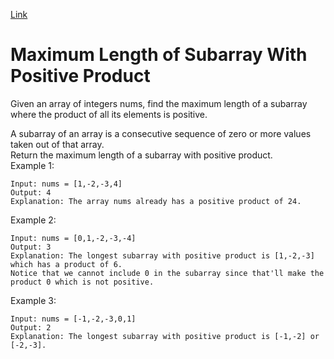 [Link](https://leetcode.com/problems/maximum-length-of-subarray-with-positive-product/)
# Maximum Length of Subarray With Positive Product
Given an array of integers nums, find the maximum length of a subarray where the product of all its elements is positive.
<br>

A subarray of an array is a consecutive sequence of zero or more values taken out of that array.<br>
Return the maximum length of a subarray with positive product.
<br>
Example 1:
```
Input: nums = [1,-2,-3,4]
Output: 4
Explanation: The array nums already has a positive product of 24.
```
Example 2:
```
Input: nums = [0,1,-2,-3,-4]
Output: 3
Explanation: The longest subarray with positive product is [1,-2,-3] which has a product of 6.
Notice that we cannot include 0 in the subarray since that'll make the product 0 which is not positive.
```
Example 3:
```
Input: nums = [-1,-2,-3,0,1]
Output: 2
Explanation: The longest subarray with positive product is [-1,-2] or [-2,-3].
```

